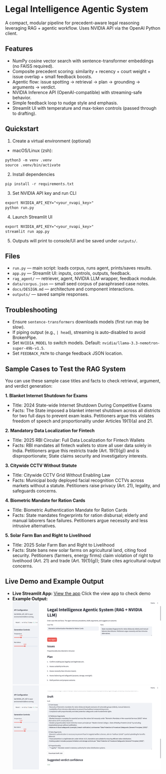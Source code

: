# Legal Intelligence Agentic System

A compact, modular pipeline for precedent-aware legal reasoning leveraging RAG + agentic workflow. Uses NVIDIA API via the OpenAI Python client.

## Features
- NumPy cosine vector search with sentence-transformer embeddings (no FAISS required).
- Composite precedent scoring: similarity + recency + court weight + issue overlap + small feedback boosts.
- Agentic flow: issue spotting → retrieval → plan → grounding → arguments → verdict.
- NVIDIA Inference API (OpenAI-compatible) with streaming-safe behavior.
- Simple feedback loop to nudge style and emphasis.
- Streamlit UI with temperature and max-token controls (passed through to drafting).

## Quickstart
1) Create a virtual environment (optional)
- macOS/Linux (zsh):
```
python3 -m venv .venv
source .venv/bin/activate
```

2) Install dependencies
```
pip install -r requirements.txt
```

3) Set NVIDIA API key and run CLI
```
export NVIDIA_API_KEY="<your_nvapi_key>"
python run.py
```

4) Launch Streamlit UI
```
export NVIDIA_API_KEY="<your_nvapi_key>"
streamlit run app.py
```

5) Outputs will print to console/UI and be saved under `outputs/`.

## Files
- `run.py` — main script: loads corpus, runs agent, prints/saves results.
- `app.py` — Streamlit UI: inputs, controls, outputs, feedback.
- `rag_agent/` — retriever, agent, NVIDIA LLM wrapper, feedback module.
- `data/corpus.json` — small seed corpus of paraphrased case notes.
- `docs/DESIGN.md` — architecture and component interactions.
- `outputs/` — saved sample responses.

## Troubleshooting
- Ensure `sentence-transformers` downloads models (first run may be slow).
- If piping output (e.g., `| head`), streaming is auto-disabled to avoid BrokenPipe.
- Set `NVIDIA_MODEL` to switch models. Default: `nvidia/llama-3.3-nemotron-super-49b-v1.5`.
- Set `FEEDBACK_PATH` to change feedback JSON location.

## Sample Cases to Test the RAG System

You can use these sample case titles and facts to check retrieval, argument, and verdict generation:

**1. Blanket Internet Shutdown for Exams**
- Title: 2024 State-wide Internet Shutdown During Competitive Exams
- Facts: The State imposed a blanket internet shutdown across all districts for two full days to prevent exam leaks. Petitioners argue this violates freedom of speech and proportionality under Articles 19(1)(a) and 21.

**2. Mandatory Data Localization for Fintech**
- Title: 2025 RBI Circular: Full Data Localization for Fintech Wallets
- Facts: RBI mandates all fintech wallets to store all user data solely in India. Petitioners argue this restricts trade (Art. 19(1)(g)) and is disproportionate; State claims security and investigatory interests.

**3. Citywide CCTV Without Statute**
- Title: Citywide CCTV Grid Without Enabling Law
- Facts: Municipal body deployed facial recognition CCTVs across markets without a statute. Petitioners raise privacy (Art. 21), legality, and safeguards concerns.

**4. Biometric Mandate for Ration Cards**
- Title: Biometric Authentication Mandate for Ration Cards
- Facts: State mandates fingerprints for ration disbursal; elderly and manual laborers face failures. Petitioners argue necessity and less intrusive alternatives.

**5. Solar Farm Ban and Right to Livelihood**
- Title: 2025 Solar Farm Ban and Right to Livelihood
- Facts: State bans new solar farms on agricultural land, citing food security. Petitioners (farmers, energy firms) claim violation of right to livelihood (Art. 21) and trade (Art. 19(1)(g)); State cites agricultural output concerns.

## Live Demo and Example Output

- **Live Streamlit App:** [View the app](https://legalintelligenceagent-cdvpxwusa7hpsednutw2vn.streamlit.app/)
Click the view app to check demo
- **Example Output:**
![Sample Output1](outputs/one.png)
![Sample Output2](outputs/two.png)
